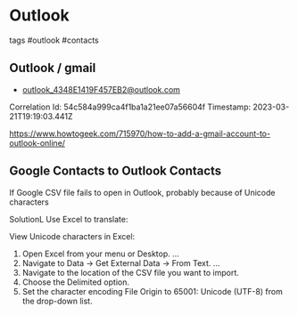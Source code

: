 # Outlook

tags #outlook #contacts

## Outlook / gmail

* outlook_4348E1419F457EB2@outlook.com

Correlation Id: 54c584a999ca4f1ba1a21ee07a56604f
Timestamp: 2023-03-21T19:19:03.441Z

https://www.howtogeek.com/715970/how-to-add-a-gmail-account-to-outlook-online/


## Google Contacts to Outlook Contacts

If Google CSV file fails to open in Outlook, probably because of Unicode characters

SolutionL Use Excel to translate:

View Unicode characters in Excel:
1. Open Excel from your menu or Desktop. ...
2. Navigate to Data → Get External Data → From Text. ...
3. Navigate to the location of the CSV file you want to import.
4. Choose the Delimited option.
5. Set the character encoding File Origin to 65001: Unicode (UTF-8) from the drop-down list.


